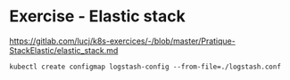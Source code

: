 # Exercise - Elastic stack 

https://gitlab.com/lucj/k8s-exercices/-/blob/master/Pratique-StackElastic/elastic_stack.md

```
kubectl create configmap logstash-config --from-file=./logstash.conf
```
